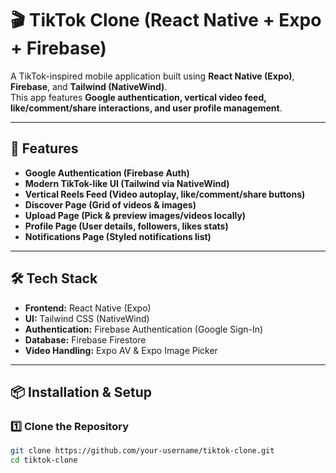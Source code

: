 # 🎬 TikTok Clone (React Native + Expo + Firebase)

A TikTok-inspired mobile application built using **React Native (Expo)**, **Firebase**, and **Tailwind (NativeWind)**.  
This app features **Google authentication, vertical video feed, like/comment/share interactions, and user profile management**.

---

## 🚀 Features

- **Google Authentication (Firebase Auth)**  
- **Modern TikTok-like UI (Tailwind via NativeWind)**  
- **Vertical Reels Feed (Video autoplay, like/comment/share buttons)**  
- **Discover Page (Grid of videos & images)**  
- **Upload Page (Pick & preview images/videos locally)**  
- **Profile Page (User details, followers, likes stats)**  
- **Notifications Page (Styled notifications list)**

---

## 🛠️ Tech Stack

- **Frontend:** React Native (Expo)  
- **UI:** Tailwind CSS (NativeWind)  
- **Authentication:** Firebase Authentication (Google Sign-In)  
- **Database:** Firebase Firestore  
- **Video Handling:** Expo AV & Expo Image Picker  

---

## 📦 Installation & Setup

### 1️⃣ **Clone the Repository**
```bash
git clone https://github.com/your-username/tiktok-clone.git
cd tiktok-clone
